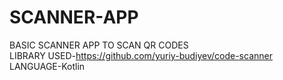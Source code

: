 # SCANNER-APP
BASIC SCANNER APP TO SCAN QR CODES <br>
LIBRARY USED-https://github.com/yuriy-budiyev/code-scanner<br>
LANGUAGE-Kotlin
